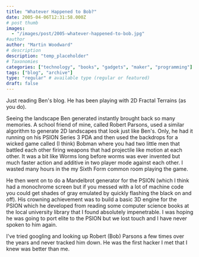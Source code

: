 ```yaml
---
title: "Whatever Happened to Bob?"
date: 2005-04-06T12:31:58.000Z
# post thumb
images:
  - "/images/post/2005-whatever-happened-to-bob.jpg"
#author
author: "Martin Woodward"
# description
description: "temp_placeholder"
# Taxonomies
categories: ["technology", "books", "gadgets", "maker", "programming"]
tags: ["blog", "archive"]
type: "regular" # available type (regular or featured)
draft: false
---
```


Just reading Ben's blog. He has been playing with 2D Fractal Terrains (as you do).

Seeing the landscape Ben generated instantly brought back so many memories. A school friend of mine, called Robert Parsons, used a similar algorithm to generate 2D landscapes that look just like Ben's. Only, he had it running on his PSION Series 3 PDA and then used the backdrops for a wicked game called (I think) Bobman where you had two little men that battled each other firing weapons that had projectile like motion at each other. It was a bit like Worms long before worms was ever invented but much faster action and additive in two player mode against each other. I wasted many hours in the my Sixth Form common room playing the game.

He then went on to do a Mandelbrot generator for the PSION (which I think had a monochrome screen but if you messed with a lot of machine code you could get shades of gray emulated by quickly flashing the black on and off). His crowning achievement was to build a basic 3D engine for the PSION which he developed from reading some computer science books at the local university library that I found absolutely impenetrable. I was hoping he was going to port elite to the PSION but we lost touch and I have never spoken to him again.

I've tried googling and looking up Robert (Bob) Parsons a few times over the years and never tracked him down. He was the first hacker I met that I knew was better than me.
